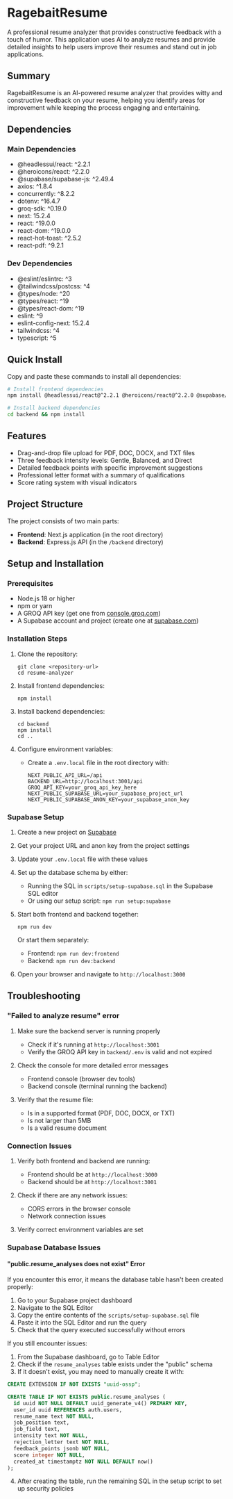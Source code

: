# RagebaitResume

A professional resume analyzer that provides constructive feedback with a touch of humor. This application uses AI to analyze resumes and provide detailed insights to help users improve their resumes and stand out in job applications.

## Summary
RagebaitResume is an AI-powered resume analyzer that provides witty and constructive feedback on your resume, helping you identify areas for improvement while keeping the process engaging and entertaining.

## Dependencies
### Main Dependencies
- @headlessui/react: ^2.2.1
- @heroicons/react: ^2.2.0
- @supabase/supabase-js: ^2.49.4
- axios: ^1.8.4
- concurrently: ^8.2.2
- dotenv: ^16.4.7
- groq-sdk: ^0.19.0
- next: 15.2.4
- react: ^19.0.0
- react-dom: ^19.0.0
- react-hot-toast: ^2.5.2
- react-pdf: ^9.2.1

### Dev Dependencies
- @eslint/eslintrc: ^3
- @tailwindcss/postcss: ^4
- @types/node: ^20
- @types/react: ^19
- @types/react-dom: ^19
- eslint: ^9
- eslint-config-next: 15.2.4
- tailwindcss: ^4
- typescript: ^5

## Quick Install
Copy and paste these commands to install all dependencies:

```bash
# Install frontend dependencies
npm install @headlessui/react@^2.2.1 @heroicons/react@^2.2.0 @supabase/supabase-js@^2.49.4 axios@^1.8.4 concurrently@^8.2.2 dotenv@^16.4.7 groq-sdk@^0.19.0 next@15.2.4 react@^19.0.0 react-dom@^19.0.0 react-hot-toast@^2.5.2 react-pdf@^9.2.1 @eslint/eslintrc@^3 @tailwindcss/postcss@^4 @types/node@^20 @types/react@^19 @types/react-dom@^19 eslint@^9 eslint-config-next@15.2.4 tailwindcss@^4 typescript@^5

# Install backend dependencies
cd backend && npm install
```

## Features

- Drag-and-drop file upload for PDF, DOC, DOCX, and TXT files
- Three feedback intensity levels: Gentle, Balanced, and Direct
- Detailed feedback points with specific improvement suggestions
- Professional letter format with a summary of qualifications
- Score rating system with visual indicators

## Project Structure

The project consists of two main parts:
- **Frontend**: Next.js application (in the root directory)
- **Backend**: Express.js API (in the `/backend` directory)

## Setup and Installation

### Prerequisites

- Node.js 18 or higher
- npm or yarn
- A GROQ API key (get one from [console.groq.com](https://console.groq.com/))
- A Supabase account and project (create one at [supabase.com](https://supabase.com/))

### Installation Steps

1. Clone the repository:
   ```
   git clone <repository-url>
   cd resume-analyzer
   ```

2. Install frontend dependencies:
   ```
   npm install
   ```

3. Install backend dependencies:
   ```
   cd backend
   npm install
   cd ..
   ```

4. Configure environment variables:
   - Create a `.env.local` file in the root directory with:
     ```
     NEXT_PUBLIC_API_URL=/api
     BACKEND_URL=http://localhost:3001/api
     GROQ_API_KEY=your_groq_api_key_here
     NEXT_PUBLIC_SUPABASE_URL=your_supabase_project_url
     NEXT_PUBLIC_SUPABASE_ANON_KEY=your_supabase_anon_key
     ```

### Supabase Setup

1. Create a new project on [Supabase](https://supabase.com/)
2. Get your project URL and anon key from the project settings
3. Update your `.env.local` file with these values
4. Set up the database schema by either:
   - Running the SQL in `scripts/setup-supabase.sql` in the Supabase SQL editor
   - Or using our setup script: `npm run setup:supabase`

5. Start both frontend and backend together:
   ```
   npm run dev
   ```

   Or start them separately:
   - Frontend: `npm run dev:frontend`
   - Backend: `npm run dev:backend`

6. Open your browser and navigate to `http://localhost:3000`

## Troubleshooting

### "Failed to analyze resume" error

1. Make sure the backend server is running properly
   - Check if it's running at `http://localhost:3001`
   - Verify the GROQ API key in `backend/.env` is valid and not expired

2. Check the console for more detailed error messages
   - Frontend console (browser dev tools)
   - Backend console (terminal running the backend)

3. Verify that the resume file:
   - Is in a supported format (PDF, DOC, DOCX, or TXT)
   - Is not larger than 5MB
   - Is a valid resume document

### Connection Issues

1. Verify both frontend and backend are running:
   - Frontend should be at `http://localhost:3000`
   - Backend should be at `http://localhost:3001`

2. Check if there are any network issues:
   - CORS errors in the browser console
   - Network connection issues

3. Verify correct environment variables are set

### Supabase Database Issues

#### "public.resume_analyses does not exist" Error

If you encounter this error, it means the database table hasn't been created properly:

1. Go to your Supabase project dashboard
2. Navigate to the SQL Editor
3. Copy the entire contents of the `scripts/setup-supabase.sql` file
4. Paste it into the SQL Editor and run the query
5. Check that the query executed successfully without errors

If you still encounter issues:

1. From the Supabase dashboard, go to Table Editor
2. Check if the `resume_analyses` table exists under the "public" schema
3. If it doesn't exist, you may need to manually create it with:

```sql
CREATE EXTENSION IF NOT EXISTS "uuid-ossp";

CREATE TABLE IF NOT EXISTS public.resume_analyses (
  id uuid NOT NULL DEFAULT uuid_generate_v4() PRIMARY KEY,
  user_id uuid REFERENCES auth.users,
  resume_name text NOT NULL,
  job_position text,
  job_field text,
  intensity text NOT NULL,
  rejection_letter text NOT NULL,
  feedback_points jsonb NOT NULL,
  score integer NOT NULL,
  created_at timestamptz NOT NULL DEFAULT now()
);
```

4. After creating the table, run the remaining SQL in the setup script to set up security policies
